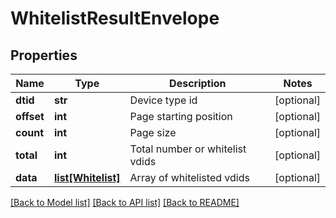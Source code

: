 # WhitelistResultEnvelope

## Properties
Name | Type | Description | Notes
------------ | ------------- | ------------- | -------------
**dtid** | **str** | Device type id | [optional] 
**offset** | **int** | Page starting position | [optional] 
**count** | **int** | Page size | [optional] 
**total** | **int** | Total number or whitelist vdids | [optional] 
**data** | [**list[Whitelist]**](Whitelist.md) | Array of whitelisted vdids | [optional] 

[[Back to Model list]](../README.md#documentation-for-models) [[Back to API list]](../README.md#documentation-for-api-endpoints) [[Back to README]](../README.md)


